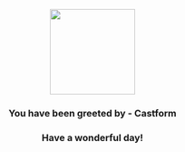 <p align="center">
    <img src="https://raw.githubusercontent.com/PokeAPI/sprites/master/sprites/pokemon/351.png" width="150" height="150">
</p>
<h3 align="center">You have been greeted by - <b>Castform</b></h3>
<h3 align="center">Have a wonderful day!</h3>
